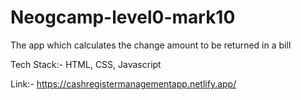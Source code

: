# Neogcamp-level0-mark10
The app which calculates the change amount to be returned in a bill

Tech Stack:- HTML, CSS, Javascript

Link:- https://cashregistermanagementapp.netlify.app/
